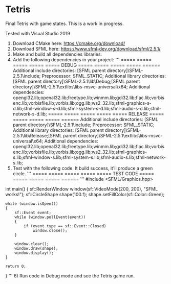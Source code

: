 # Tetris
 Final Tetris with game states. This is a work in progress.

Tested with Visual Studio 2019

1) Download CMake here: https://cmake.org/download/
2) Download SFML here: https://www.sfml-dev.org/download/sfml/2.5.1/
3) Make and build all dependencies libraries.
4) Add the following dependencies in your project:
'''
===== ===== ===== ===== ===== DEBUG ===== ===== ===== ===== ======
Additional include directories: [SFML parent directory]\SFML-2.5.1\include; 
Preprocessor: SFML_STATIC; 
Additional library directories: [SFML parent directory]\SFML-2.5.1\lib\Debug;[SFML parent directory]\SFML-2.5.1\extlibs\libs-msvc-universal\x64; 
Additional dependencies: opengl32.lib;openal32.lib;freetype.lib;winmm.lib;gdi32.lib;flac.lib;vorbisenc.lib;vorbisfile.lib;vorbis.lib;ogg.lib;ws2_32.lib;sfml-graphics-s-d.lib;sfml-window-s-d.lib;sfml-system-s-d.lib;sfml-audio-s-d.lib;sfml-network-s-d.lib; 
===== ===== ===== ===== ===== RELEASE ===== ===== ===== ===== ====== 
Additional include directories: [SFML parent directory]\SFML-2.5.1\include; 
Preprocessor: SFML_STATIC;
Additional library directories: [SFML parent directory]\SFML-2.5.1\lib\Release;[SFML parent directory]\SFML-2.5.1\extlibs\libs-msvc-universal\x64; 
Additional dependencies: opengl32.lib;openal32.lib;freetype.lib;winmm.lib;gdi32.lib;flac.lib;vorbisenc.lib;vorbisfile.lib;vorbis.lib;ogg.lib;ws2_32.lib;sfml-graphics-s.lib;sfml-window-s.lib;sfml-system-s.lib;sfml-audio-s.lib;sfml-network-s.lib;
5) Test with the following code. It build success, it'll produce a green circle.
'''
===== ===== ===== ===== ===== TEST CODE ===== ===== ===== ===== ====== 
'''
#include <SFML/Graphics.hpp>

int main()
{
    sf::RenderWindow window(sf::VideoMode(200, 200), "SFML works!");
    sf::CircleShape shape(100.f);
    shape.setFillColor(sf::Color::Green);

    while (window.isOpen())
    {
        sf::Event event;
        while (window.pollEvent(event))
        {
            if (event.type == sf::Event::Closed)
                window.close();
        }

        window.clear();
        window.draw(shape);
        window.display();
    }

    return 0;
}
'''
6) Run code in Debug mode and see the Tetris game run.
